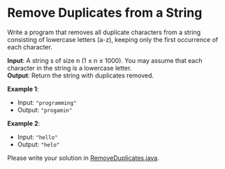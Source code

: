# Remove Duplicates from a String

Write a program that removes all duplicate characters from a string consisting of lowercase letters (a-z), keeping only the first occurrence of each character.

**Input**: A string s of size n (1 ≤ n ≤ 1000). You may assume that each character in the string is a lowercase letter.<br>
**Output**: Return the string with duplicates removed.

**Example 1**:
- Input: `"programming"`
- Output: `"progamin"`

**Example 2**:
- Input: `"hello"`
- Output: `"helo"`

Please write your solution in [RemoveDuplicates.java](../src/main/java/edu/ucsd/cse216/RemoveDuplicates.java).